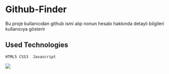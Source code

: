 # Github-Finder

<p>Bu proje kullanıcıdan github ismi alıp nonun hesabı hakkında detaylı bilgileri kullanıcıya gösterir</p>

## Used Technologies

````
HTML5 CSS3  Javascript
````


<img src="https://user-images.githubusercontent.com/109925130/229635292-7fe39b21-836e-4078-adac-0efb9fb37f83.gif">
